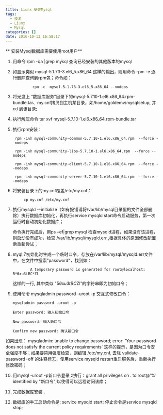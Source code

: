 ```yaml
---
title: Liunx 安装Mysql
tags:
  - 技术
  - Liunx
  - Mysql
categories: []
date: 2016-10-13 16:58:17
---
```


** 安装Mysql数据库需要使用root用户**
	<!--more-->
1. 用命令 rpm -qa |grep mysql 查询已经安装的其他版本的mysql
2. 如显示类似  mysql-5.1.73-3.el6_5.x86_64 这样的输出，则用命令 rpm -e 逐行删除查询到rpm包；命令如：

				rpm -e  mysql-5.1.73-3.el6_5.x86_64 --nodeps

3. 将光盘上 “数据库服务”目录下的mysql-5.7.10-1.el6.x86_64.rpm-bundle.tar、my.cnf拷贝到主机某目录，如/home/goldemv/mysqlsetup, 并cd 到该目录;

4. 执行解压命令 tar xvf mysql-5.7.10-1.el6.x86_64.rpm-bundle.tar

5. 执行rpm安装：

        rpm -ivh mysql-community-common-5.7.10-1.el6.x86_64.rpm  --force --nodeps

        rpm -ivh mysql-community-libs-5.7.10-1.el6.x86_64.rpm  --force --nodeps

        rpm -ivh mysql-community-client-5.7.10-1.el6.x86_64.rpm  --force --nodeps

        rpm -ivh mysql-community-server-5.7.10-1.el6.x86_64.rpm  --force --nodeps

6. 将安装目录下的my.cnf覆盖/etc/my.cnf：

			cp my.cnf /etc/my.cnf
7.  执行mysqld --initialize（如有报错请将/var/lib/mysql目录里的文件全部删除）执行数据库初始化，再执行service mysqld start命令启动服务，第一次运行时自动初始化数据库；

    命令执行完成后，用ps –ef|grep mysql 检查mysqld进程，如果没有该进程，则启动没有成功，检查 /var/lib/mysql/mysqld.err ,根据具体的原因修改配置后重新尝试；

8.  myql 7初始化时生成一个临时口令，存放在/var/lib/mysql/mysqld.err文件中，在文件中搜索"password"，找到如：
				
				A temporary password is generated for root@localhost: 5*6xu3tBC*Zl 
            
    这样的一行, 其中类似 "5*6xu3tBC*Zl"的字符串即为初始口令；

9.  使用命令 mysqladmin password -uroot -p 交互式修改口令：

        mysqladmin password -uroot -p

        Enter password: 输入初始口令

        New password: 输入新口令

        Confirm new password: 确认新口令

  如果出现：  mysqladmin: unable to change password; error: 'Your password does not satisfy the current policy requirements'  这样的提示，是因为口令安全强度不够；如果要禁用强度检查，则编辑 /etc/my.cnf, 去除 validate-password=off 的注释标志，使用service mysqld restart重启服务后，重新执行修改密码；

10.   用mysql -uroot -p新口令登录,z执行：grant all privileges on *.* to root@'%' identified by "新口令";以使得可以远程访问该库；

11.   完成数据库安装 .

12. 数据库的手工启动命令是: service mysqld start; 停止命令是service mysqld stop;


